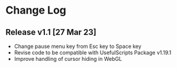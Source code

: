 Change Log
======================================================
## Release v1.1 [27 Mar 23]
- Change pause menu key from Esc key to Space key
- Revise code to be compatible with UsefulScripts Package v1.19.1
- Improve handling of cursor hiding in WebGL

